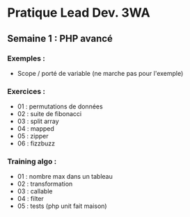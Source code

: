 # Pratique Lead Dev. 3WA
## Semaine 1 : PHP avancé
### Exemples :
- Scope / porté de variable (ne marche pas pour l'exemple)

### Exercices :
- 01 : permutations de données
- 02 : suite de fibonacci
- 03 : split array
- 04 : mapped
- 05 : zipper
- 06 : fizzbuzz

### Training algo :
- 01 : nombre max dans un tableau
- 02 : transformation
- 03 : callable
- 04 : filter
- 05 : tests (php unit fait maison)